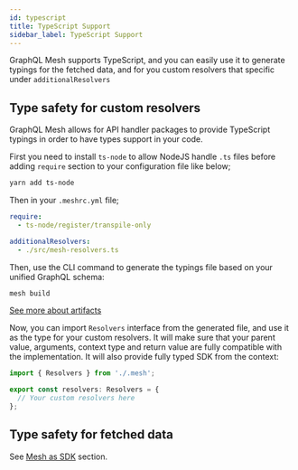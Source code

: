 ```yaml
---
id: typescript
title: TypeScript Support
sidebar_label: TypeScript Support
---
```


GraphQL Mesh supports TypeScript, and you can easily use it to generate typings for the fetched data, and for you custom resolvers that specific under `additionalResolvers`

## Type safety for custom resolvers

GraphQL Mesh allows for API handler packages to provide TypeScript typings in order to have types support in your code.

First you need to install `ts-node` to allow NodeJS handle `.ts` files before adding `require` section to your configuration file like below;

```sh
yarn add ts-node
```

Then in your `.meshrc.yml` file;
```yaml
require:
  - ts-node/register/transpile-only

additionalResolvers:
  - ./src/mesh-resolvers.ts
```

Then, use the CLI command to generate the typings file based on your unified GraphQL schema:
```sh
mesh build
```

[See more about artifacts](/docs/recipes/build-mesh-artifacts)

Now, you can import `Resolvers` interface from the generated file, and use it as the type for your custom resolvers. It will make sure that your parent value, arguments, context type and return value are fully compatible with the implementation. It will also provide fully typed SDK from the context:

```ts
import { Resolvers } from './.mesh';

export const resolvers: Resolvers = {
  // Your custom resolvers here
};
```


## Type safety for fetched data

See [Mesh as SDK](/docs/recipes/as-sdk) section.
